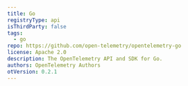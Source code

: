 ```yaml
---
title: Go
registryType: api
isThirdParty: false
tags:
  - go
repo: https://github.com/open-telemetry/opentelemetry-go
license: Apache 2.0
description: The OpenTelemetry API and SDK for Go.
authors: OpenTelemetry Authors
otVersion: 0.2.1
---
```

